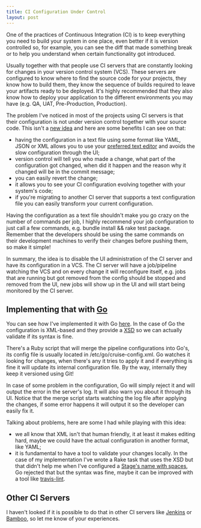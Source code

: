 ```yaml
---
title: CI Configuration Under Control
layout: post
---
```


One of the practices of Continuous Integration (CI) is to keep everything you need to build your system in one place, even better if it is version controlled so, for example, you can see the diff that made something break or to help you understand when certain functionality got introduced.

Usually together with that people use CI servers that are constantly looking for changes in your version control system (VCS). These servers are configured to know where to find the source code for your projects, they know how to build them, they know the sequence of builds required to leave your artifacts ready to be deployed. It's highly recommended that they also know how to deploy your application to the different environments you may have (e.g. QA, UAT, Pre-Production, Production).

The problem I've noticed in most of the projects using CI servers is that their configuration is not under version control together with your source code. This isn't a [new idea](http://paulhammant.com/2011/09/30/branchable-continuous-integration/) and here are some benefits I can see on that:

* having the configuration in a text file using some format like YAML, JSON or XML allows you to use your [preferred text editor](http://www.vim.org) and avoids the slow configuration through the UI;
* version control will tell you who made a change, what part of the configuration got changed, when did it happen and the reason why it changed will be in the commit message;
* you can easily revert the change;
* it allows you to see your CI configuration evolving together with your system's code;
* if you're migrating to another CI server that supports a text configuration file you can easily transform your current configuration.

Having the configuration as a text file shouldn't make you go crazy on the number of commands per job, I highly recommend your job configuration to just call a few commands, e.g. bundle install && rake test package. Remember that the developers should be using the same commands on their development machines to verify their changes before pushing them, so make it simple!

In summary, the idea is to disable the UI administration of the CI server and have its configuration in a VCS. The CI server will have a job/pipeline watching the VCS and on every change it will reconfigure itself, e.g. jobs that are running but got removed from the config should be stopped and removed from the UI, new jobs will show up in the UI and will start being monitored by the CI server.

## Implementing that with [Go](http://www.thoughtworks-studios.com/go-continuous-delivery)

You can see how I've implemented it with Go [here](https://github.com/tanob/go-config-under-control). In the case of Go the configuration is XML-based and they provide a [XSD](https://github.com/tanob/go-config-under-control/blob/master/cruise-config.xsd) so we can actually validate if its syntax is fine.

There's a Ruby script that will merge the pipeline configurations into Go's, its config file is usually located in /etc/go/cruise-config.xml. Go watches it looking for changes, when there's any it tries to apply it and if everything is fine it will update its internal configuration file. By the way, internally they keep it versioned using Git!

In case of some problem in the configuration, Go will simply reject it and will output the error in the server's log. It will also warn you about it through its UI. Notice that the merge script starts watching the log file after applying the changes, if some error happens it will output it so the developer can easily fix it.

Talking about problems, here are some I had while playing with this idea:

* we all know that XML isn't that human friendly, it at least it makes editing hard, maybe we could have the actual configuration in another format, like YAML;
* it is fundamental to have a tool to validate your changes locally. In the case of my implementation I've wrote a Rake task that uses the XSD but that didn't help me when I've configured a [Stage's name with spaces](https://github.com/tanob/go-config-under-control/commit/d4dab631ddb216583c0d5418711c18bbb36d6567), Go rejected that but the syntax was fine, maybe it can be improved with a tool like [travis-lint](https://github.com/travis-ci/travis-lint).

## Other CI Servers

I haven't looked if it is possible to do that in other CI servers like [Jenkins](http://jenkins-ci.org/) or [Bamboo](http://www.atlassian.com/software/bamboo/overview), so let me know of your experiences.

